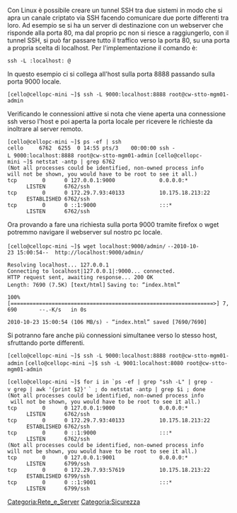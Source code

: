 Con Linux è possibile creare un tunnel SSH tra due sistemi in modo che si apra un canale criptato via SSH facendo comunicare due porte differenti tra loro.
Ad esempio se si ha un server di destinazione con un webserver che risponde alla porta 80, ma dal proprio pc non si riesce a raggiungerlo, con il tunnel SSH, si può far passare tutto il traffico verso la porta 80, su una porta a propria scelta di localhost. Per l'implementazione il comando è:

`ssh -L `<portalocale>`:localhost:`<portaremota>` `<utente>`@`<hostremoto>

In questo esempio ci si collega all'host sulla porta 8888 passando sulla porta 9000 locale.

`[cello@cellopc-mini ~]$ ssh -L 9000:localhost:8888 root@cw-stto-mgm01-admin`

Verificando le connessioni attive si nota che viene aperta una connessione ssh verso l'host e poi aperta la porta locale per ricevere le richieste da inoltrare al server remoto.

`[cello@cellopc-mini ~]$ ps -ef | ssh`
`cello     6762  6255  0 14:55 pts/3    00:00:00 ssh -L 9000:localhost:8888 root@cw-stto-mgm01-admin`
`[cello@cellopc-mini ~]$ netstat -antp | grep 6762`
`(Not all processes could be identified, non-owned process info`
`will not be shown, you would have to be root to see it all.)`
`tcp        0      0 127.0.0.1:9000              0.0.0.0:*                   LISTEN      6762/ssh            `
`tcp        0      0 172.29.7.93:40133           10.175.18.213:22            ESTABLISHED 6762/ssh            `
`tcp        0      0 ::1:9000                    :::*                        LISTEN      6762/ssh`

Ora provando a fare una richiesta sulla porta 9000 tramite firefox o wget potremmo navigare il webserver sul nostro pc locale.

`[cello@cellopc-mini ~]$ wget localhost:9000/admin/`
`--2010-10-23 15:00:54--  http://localhost:9000/admin/`

`Resolving localhost... 127.0.0.1`
`Connecting to localhost|127.0.0.1|:9000... connected.`
`HTTP request sent, awaiting response... 200 OK`
`Length: 7690 (7.5K) [text/html]`
`Saving to: “index.html”`

`100%[================================================================>] 7,690       --.-K/s   in 0s      `

`2010-10-23 15:00:54 (106 MB/s) - “index.html” saved [7690/7690]`

Si potranno fare anche più connessioni simultanee verso lo stesso host, sfruttando porte differenti.

`[cello@cellopc-mini ~]$ ssh -L 9000:localhost:8888 root@cw-stto-mgm01-admin`
`[cello@cellopc-mini ~]$ ssh -L 9001:localhost:8080 root@cw-stto-mgm01-admin`

`` [cello@cellopc-mini ~]$ for i in `ps -ef | grep "ssh -L" | grep -v grep | awk '{print $2}' ``
`` ` ; do netstat -antp | grep $i ; done ``
`(Not all processes could be identified, non-owned process info`
` will not be shown, you would have to be root to see it all.)`
`tcp        0      0 127.0.0.1:9000              0.0.0.0:*                   LISTEN      6762/ssh            `
`tcp        0      0 172.29.7.93:40133           10.175.18.213:22            ESTABLISHED 6762/ssh            `
`tcp        0      0 ::1:9000                    :::*                        LISTEN      6762/ssh            `
`(Not all processes could be identified, non-owned process info`
`will not be shown, you would have to be root to see it all.)`
`tcp        0      0 127.0.0.1:9001              0.0.0.0:*                   LISTEN      6799/ssh            `
`tcp        0      0 172.29.7.93:57619           10.175.18.213:22            ESTABLISHED 6799/ssh            `
`tcp        0      0 ::1:9001                    :::*                        LISTEN      6799/ssh`

<Categoria:Rete_e_Server> <Categoria:Sicurezza>
